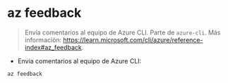 # az feedback

> Envía comentarios al equipo de Azure CLI.
> Parte de `azure-cli`.
> Más información: <https://learn.microsoft.com/cli/azure/reference-index#az_feedback>.

- Envia comentarios al equipo de Azure CLI:

`az feedback`
